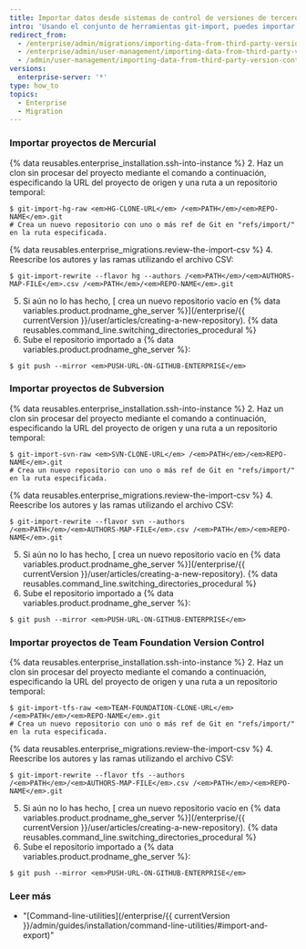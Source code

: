 ```yaml
---
title: Importar datos desde sistemas de control de versiones de terceros
intro: 'Usando el conjunto de herramientas git-import, puedes importar desde Subversion, Mercurial y Team Foundation Version Control a los repositorios Git en {% data variables.product.prodname_ghe_server %}.'
redirect_from:
  - /enterprise/admin/migrations/importing-data-from-third-party-version-control-systems
  - /enterprise/admin/user-management/importing-data-from-third-party-version-control-systems
  - /admin/user-management/importing-data-from-third-party-version-control-systems
versions:
  enterprise-server: '*'
type: how_to
topics:
  - Enterprise
  - Migration
---
```


### Importar proyectos de Mercurial

{% data reusables.enterprise_installation.ssh-into-instance %}
2. Haz un clon sin procesar del proyecto mediante el comando a continuación, especificando la URL del proyecto de origen y una ruta a un repositorio temporal:
  ```shell
  $ git-import-hg-raw <em>HG-CLONE-URL</em> /<em>PATH</em>/<em>REPO-NAME</em>.git
  # Crea un nuevo repositorio con uno o más ref de Git en "refs/import/" en la ruta especificada.
  ```
{% data reusables.enterprise_migrations.review-the-import-csv %}
4. Reescribe los autores y las ramas utilizando el archivo CSV:
  ```shell
  $ git-import-rewrite --flavor hg --authors /<em>PATH</em>/<em>AUTHORS-MAP-FILE</em>.csv /<em>PATH</em>/<em>REPO-NAME</em>.git
  ```
5. Si aún no lo has hecho, [ crea un nuevo repositorio vacío en {% data variables.product.prodname_ghe_server %}](/enterprise/{{ currentVersion }}/user/articles/creating-a-new-repository).
{% data reusables.command_line.switching_directories_procedural %}
7. Sube el repositorio importado a {% data variables.product.prodname_ghe_server %}:
  ```shell
  $ git push --mirror <em>PUSH-URL-ON-GITHUB-ENTERPRISE</em>
  ```

### Importar proyectos de Subversion

{% data reusables.enterprise_installation.ssh-into-instance %}
2. Haz un clon sin procesar del proyecto mediante el comando a continuación, especificando la URL del proyecto de origen y una ruta a un repositorio temporal:
  ```shell
  $ git-import-svn-raw <em>SVN-CLONE-URL</em> /<em>PATH</em>/<em>REPO-NAME</em>.git
  # Crea un nuevo repositorio con uno o más ref de Git en "refs/import/" en la ruta especificada.
  ```
{% data reusables.enterprise_migrations.review-the-import-csv %}
4. Reescribe los autores y las ramas utilizando el archivo CSV:
  ```shell
  $ git-import-rewrite --flavor svn --authors /<em>PATH</em>/<em>AUTHORS-MAP-FILE</em>.csv /<em>PATH</em>/<em>REPO-NAME</em>.git
  ```
5. Si aún no lo has hecho, [ crea un nuevo repositorio vacío en {% data variables.product.prodname_ghe_server %}](/enterprise/{{ currentVersion }}/user/articles/creating-a-new-repository).
{% data reusables.command_line.switching_directories_procedural %}
7. Sube el repositorio importado a {% data variables.product.prodname_ghe_server %}:
  ```shell
  $ git push --mirror <em>PUSH-URL-ON-GITHUB-ENTERPRISE</em>
  ```

### Importar proyectos de Team Foundation Version Control

{% data reusables.enterprise_installation.ssh-into-instance %}
2. Haz un clon sin procesar del proyecto mediante el comando a continuación, especificando la URL del proyecto de origen y una ruta a un repositorio temporal:
  ```shell
  $ git-import-tfs-raw <em>TEAM-FOUNDATION-CLONE-URL</em> /<em>PATH</em>/<em>REPO-NAME</em>.git
  # Crea un nuevo repositorio con uno o más ref de Git en "refs/import/" en la ruta especificada.
  ```
{% data reusables.enterprise_migrations.review-the-import-csv %}
4. Reescribe los autores y las ramas utilizando el archivo CSV:
  ```shell
  $ git-import-rewrite --flavor tfs --authors /<em>PATH</em>/<em>AUTHORS-MAP-FILE</em>.csv /<em>PATH</em>/<em>REPO-NAME</em>.git
  ```
5. Si aún no lo has hecho, [ crea un nuevo repositorio vacío en {% data variables.product.prodname_ghe_server %}](/enterprise/{{ currentVersion }}/user/articles/creating-a-new-repository).
{% data reusables.command_line.switching_directories_procedural %}
7. Sube el repositorio importado a {% data variables.product.prodname_ghe_server %}:
  ```shell
  $ git push --mirror <em>PUSH-URL-ON-GITHUB-ENTERPRISE</em>
  ```

### Leer más

- "[Command-line-utilities](/enterprise/{{ currentVersion }}/admin/guides/installation/command-line-utilities/#import-and-export)"
